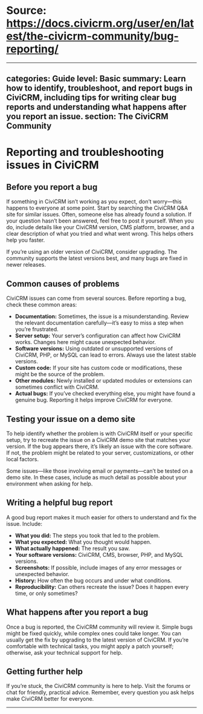 # Source: https://docs.civicrm.org/user/en/latest/the-civicrm-community/bug-reporting/

---
categories: Guide
level: Basic
summary: Learn how to identify, troubleshoot, and report bugs in CiviCRM, including tips for writing clear bug reports and understanding what happens after you report an issue.
section: The CiviCRM Community
---

# Reporting and troubleshooting issues in CiviCRM

## Before you report a bug

If something in CiviCRM isn’t working as you expect, don’t worry—this happens to everyone at some point. Start by searching the CiviCRM Q&A site for similar issues. Often, someone else has already found a solution. If your question hasn’t been answered, feel free to post it yourself. When you do, include details like your CiviCRM version, CMS platform, browser, and a clear description of what you tried and what went wrong. This helps others help you faster.

If you’re using an older version of CiviCRM, consider upgrading. The community supports the latest versions best, and many bugs are fixed in newer releases.

## Common causes of problems

CiviCRM issues can come from several sources. Before reporting a bug, check these common areas:

- **Documentation:** Sometimes, the issue is a misunderstanding. Review the relevant documentation carefully—it’s easy to miss a step when you’re frustrated.
- **Server setup:** Your server’s configuration can affect how CiviCRM works. Changes here might cause unexpected behavior.
- **Software versions:** Using outdated or unsupported versions of CiviCRM, PHP, or MySQL can lead to errors. Always use the latest stable versions.
- **Custom code:** If your site has custom code or modifications, these might be the source of the problem.
- **Other modules:** Newly installed or updated modules or extensions can sometimes conflict with CiviCRM.
- **Actual bugs:** If you’ve checked everything else, you might have found a genuine bug. Reporting it helps improve CiviCRM for everyone.

## Testing your issue on a demo site

To help identify whether the problem is with CiviCRM itself or your specific setup, try to recreate the issue on a CiviCRM demo site that matches your version. If the bug appears there, it’s likely an issue with the core software. If not, the problem might be related to your server, customizations, or other local factors.

Some issues—like those involving email or payments—can’t be tested on a demo site. In these cases, include as much detail as possible about your environment when asking for help.

## Writing a helpful bug report

A good bug report makes it much easier for others to understand and fix the issue. Include:

- **What you did:** The steps you took that led to the problem.
- **What you expected:** What you thought would happen.
- **What actually happened:** The result you saw.
- **Your software versions:** CiviCRM, CMS, browser, PHP, and MySQL versions.
- **Screenshots:** If possible, include images of any error messages or unexpected behavior.
- **History:** How often the bug occurs and under what conditions.
- **Reproducibility:** Can others recreate the issue? Does it happen every time, or only sometimes?

## What happens after you report a bug

Once a bug is reported, the CiviCRM community will review it. Simple bugs might be fixed quickly, while complex ones could take longer. You can usually get the fix by upgrading to the latest version of CiviCRM. If you’re comfortable with technical tasks, you might apply a patch yourself; otherwise, ask your technical support for help.

## Getting further help

If you’re stuck, the CiviCRM community is here to help. Visit the forums or chat for friendly, practical advice. Remember, every question you ask helps make CiviCRM better for everyone.

---